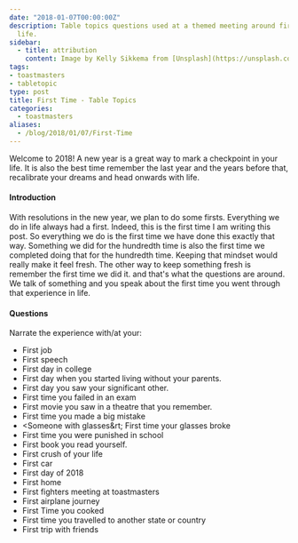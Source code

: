 ```yaml
---
date: "2018-01-07T00:00:00Z"
description: Table topics questions used at a themed meeting around first time in
  life.
sidebar:
  - title: attribution
    content: Image by Kelly Sikkema from [Unsplash](https://unsplash.com/photos/hE5kJhgBndo)
tags:
- toastmasters
- tabletopic
type: post
title: First Time - Table Topics
categories:
  - toastmasters
aliases:
  - /blog/2018/01/07/First-Time
---
```


Welcome to 2018! A new year is a great way to mark a checkpoint in your life. It is also the best time remember the last year and the years before that, recalibrate your dreams and head onwards with life.

#### Introduction

With resolutions in the new year, we plan to do some firsts. Everything we do in life always had a first. Indeed, this is the first time I am writing this post. So everything we do is the first time we have done this exactly that way. Something we did for the hundredth time is also the first time we completed doing that for the hundredth time. Keeping that mindset would really make it feel fresh. The other way to keep something fresh is remember the first time we did it. and that's what the questions are around. We talk of something and you speak about the first time you went through that experience in life.

#### Questions

Narrate the experience with/at your:

* First job
* First speech
* First day in college
* First day when you started living without your parents.
* First day you saw your significant other.
* First time you failed in an exam
* First movie you saw in a theatre that you remember.
* First time you made a big mistake
* &lt;Someone with glasses&rt; First time your glasses broke
* First time you were punished in school
* First book you read yourself.
* First crush of your life
* First car
* First day of 2018
* First home
* First fighters meeting at toastmasters
* First airplane journey
* First Time you cooked
* First time you travelled to another state or country
* First trip with friends
